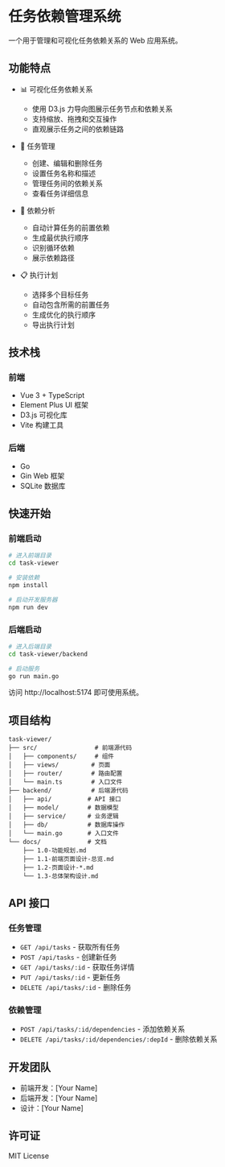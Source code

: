 # 任务依赖管理系统

一个用于管理和可视化任务依赖关系的 Web 应用系统。

## 功能特点

- 📊 可视化任务依赖关系
  - 使用 D3.js 力导向图展示任务节点和依赖关系
  - 支持缩放、拖拽和交互操作
  - 直观展示任务之间的依赖链路

- 📝 任务管理
  - 创建、编辑和删除任务
  - 设置任务名称和描述
  - 管理任务间的依赖关系
  - 查看任务详细信息

- 🔄 依赖分析
  - 自动计算任务的前置依赖
  - 生成最优执行顺序
  - 识别循环依赖
  - 展示依赖路径

- 📋 执行计划
  - 选择多个目标任务
  - 自动包含所需的前置任务
  - 生成优化的执行顺序
  - 导出执行计划

## 技术栈

### 前端
- Vue 3 + TypeScript
- Element Plus UI 框架
- D3.js 可视化库
- Vite 构建工具

### 后端
- Go
- Gin Web 框架
- SQLite 数据库

## 快速开始

### 前端启动
```bash
# 进入前端目录
cd task-viewer

# 安装依赖
npm install

# 启动开发服务器
npm run dev
```

### 后端启动
```bash
# 进入后端目录
cd task-viewer/backend

# 启动服务
go run main.go
```

访问 http://localhost:5174 即可使用系统。

## 项目结构

```
task-viewer/
├── src/                # 前端源代码
│   ├── components/     # 组件
│   ├── views/         # 页面
│   ├── router/        # 路由配置
│   └── main.ts        # 入口文件
├── backend/           # 后端源代码
│   ├── api/          # API 接口
│   ├── model/        # 数据模型
│   ├── service/      # 业务逻辑
│   ├── db/           # 数据库操作
│   └── main.go       # 入口文件
└── docs/             # 文档
    ├── 1.0-功能规划.md
    ├── 1.1-前端页面设计-总览.md
    ├── 1.2-页面设计-*.md
    └── 1.3-总体架构设计.md
```

## API 接口

### 任务管理
- `GET /api/tasks` - 获取所有任务
- `POST /api/tasks` - 创建新任务
- `GET /api/tasks/:id` - 获取任务详情
- `PUT /api/tasks/:id` - 更新任务
- `DELETE /api/tasks/:id` - 删除任务

### 依赖管理
- `POST /api/tasks/:id/dependencies` - 添加依赖关系
- `DELETE /api/tasks/:id/dependencies/:depId` - 删除依赖关系

## 开发团队

- 前端开发：[Your Name]
- 后端开发：[Your Name]
- 设计：[Your Name]

## 许可证

MIT License 